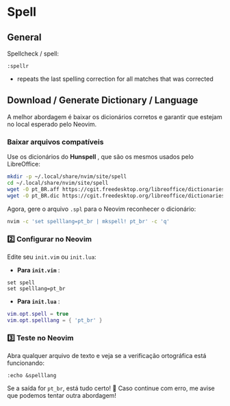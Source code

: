 # Spell

## General

Spellcheck / spell:

```vimscript
:spellr
```

- repeats the last spelling correction for all matches that was corrected

## Download / Generate Dictionary / Language

A melhor abordagem é baixar os dicionários corretos e garantir que estejam no local esperado pelo Neovim.

### Baixar arquivos compatíveis 

Use os dicionários do **Hunspell** , que são os mesmos usados pelo LibreOffice:

```bash
mkdir -p ~/.local/share/nvim/site/spell
cd ~/.local/share/nvim/site/spell
wget -O pt_BR.aff https://cgit.freedesktop.org/libreoffice/dictionaries/plain/pt_BR/pt_BR.aff
wget -O pt_BR.dic https://cgit.freedesktop.org/libreoffice/dictionaries/plain/pt_BR/pt_BR.dic
```

Agora, gere o arquivo `.spl` para o Neovim reconhecer o dicionário:

```bash
nvim -c 'set spelllang=pt_br | mkspell! pt_br' -c 'q'
```

### 2️⃣ Configurar no Neovim 

Edite seu `init.vim` ou `init.lua`: 

- **Para `init.vim`** :

```vim
set spell
set spelllang=pt_br
```
 
- **Para `init.lua`** :

```lua
vim.opt.spell = true
vim.opt.spelllang = { 'pt_br' }
```

### 3️⃣ Teste no Neovim 

Abra qualquer arquivo de texto e veja se a verificação ortográfica está funcionando:


```vim
:echo &spelllang
```
Se a saída for `pt_br`, está tudo certo! 🚀
Caso continue com erro, me avise que podemos tentar outra abordagem!
